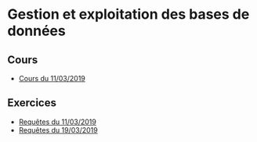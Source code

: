 # Gestion et exploitation des bases de données

## Cours
 - [Cours du 11/03/2019](cours/cours/courses_2019_03_11.md)


## Exercices
 - [Requêtes du 11/03/2019](cours/exercices/request_2019_03_11.md)
 - [Requêtes du 19/03/2019](cours/exercices/request_2019_03_19.md)
